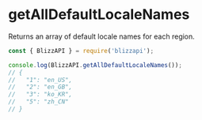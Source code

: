 # getAllDefaultLocaleNames

Returns an array of default locale names for each region.

```js
const { BlizzAPI } = require('blizzapi');

console.log(BlizzAPI.getAllDefaultLocaleNames());
// {
//   "1": "en_US",
//   "2": "en_GB",
//   "3": "ko_KR",
//   "5": "zh_CN"
// }

```